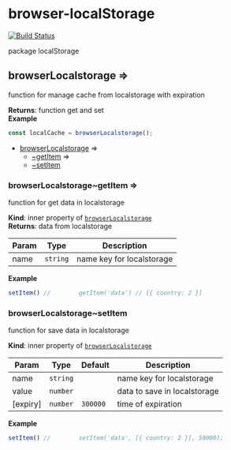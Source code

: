 # browser-localStorage

[![Build
Status](https://travis-ci.com/colomfernando/browser-localstorage.svg?branch=master)](https://travis-ci.com/colomfernando/browser-localstorage)

package localStorage


<a name="module_browserLocalstorage"></a>

## browserLocalstorage ⇒
function for manage cache from localstorage with expiration

**Returns**: function get and set  
**Example**  
```js
const localCache = browserLocalstorage();
```

* [browserLocalstorage](#module_browserLocalstorage) ⇒
    * [~getItem](#module_browserLocalstorage..getItem) ⇒
    * [~setItem](#module_browserLocalstorage..setItem)

<a name="module_browserLocalstorage..getItem"></a>

### browserLocalstorage~getItem ⇒
function for get data in localstorage

**Kind**: inner property of [<code>browserLocalstorage</code>](#module_browserLocalstorage)  
**Returns**: data from localstorage  

| Param | Type | Description |
| --- | --- | --- |
| name | <code>string</code> | name key for localstorage |

**Example**  
```js
setItem() // 		getItem('data') // [{ country: 2 }]
```
<a name="module_browserLocalstorage..setItem"></a>

### browserLocalstorage~setItem
function for save data in localstorage

**Kind**: inner property of [<code>browserLocalstorage</code>](#module_browserLocalstorage)  

| Param | Type | Default | Description |
| --- | --- | --- | --- |
| name | <code>string</code> |  | name key for localstorage |
| value | <code>number</code> |  | data to save in localstorage |
| [expiry] | <code>number</code> | <code>300000</code> | time of expiration |

**Example**  
```js
setItem() // 		setItem('data', [{ country: 2 }], 50000);
```
